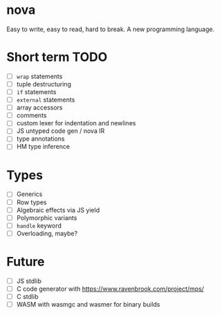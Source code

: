 # nova
Easy to write, easy to read, hard to break. A new programming language.

# Short term TODO

* [ ] `wrap` statements
* [ ] tuple destructuring
* [ ] `if` statements
* [ ] `external` statements
* [ ] array accessors
* [ ] comments
* [ ] custom lexer for indentation and newlines
* [ ] JS untyped code gen / nova IR
* [ ] type annotations
* [ ] HM type inference

# Types

* [ ] Generics
* [ ] Row types
* [ ] Algebraic effects via JS yield
* [ ] Polymorphic variants
* [ ] `handle` keyword
* [ ] Overloading, maybe?

# Future

* [ ] JS stdlib
* [ ] C code generator with https://www.ravenbrook.com/project/mps/
* [ ] C stdlib
* [ ] WASM with wasmgc and wasmer for binary builds
